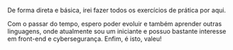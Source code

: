 De forma direta e básica, irei fazer todos os exercícios de prática por aqui. 

Com o passar do tempo, espero poder evoluir e também aprender outras linguagens, onde atualmente sou um iniciante e possuo bastante interesse em front-end e cybersegurança. Enfim, é isto, valeu! 